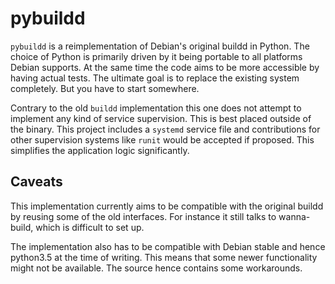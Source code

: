 # pybuildd

`pybuildd` is a reimplementation of Debian's original buildd in Python.
The choice of Python is primarily driven by it being portable to all
platforms Debian supports. At the same time the code aims to be more
accessible by having actual tests. The ultimate goal is to replace the
existing system completely. But you have to start somewhere.

Contrary to the old `buildd` implementation this one does not attempt
to implement any kind of service supervision. This is best placed outside
of the binary. This project includes a `systemd` service file and contributions
for other supervision systems like `runit` would be accepted if proposed.
This simplifies the application logic significantly.

## Caveats

This implementation currently aims to be compatible with the original buildd
by reusing some of the old interfaces. For instance it still talks to
wanna-build, which is difficult to set up.

The implementation also has to be compatible with Debian stable and hence
python3.5 at the time of writing. This means that some newer functionality
might not be available. The source hence contains some workarounds.
